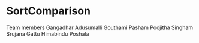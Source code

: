 # SortComparison

Team members
Gangadhar Adusumalli
Gouthami Pasham
Poojitha Singham
Srujana Gattu
Himabindu Poshala
